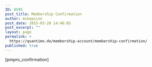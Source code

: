 ```yaml
---
ID: 8595
post_title: Membership Confirmation
author: mikepsinn
post_date: 2015-03-20 14:40:05
post_excerpt: ""
layout: page
permalink: >
  https://quantimo.do/membership-account/membership-confirmation/
published: true
---
```

[pmpro_confirmation]